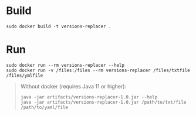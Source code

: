 # Build
```
sudo docker build -t versions-replacer .
```

# Run
```
sudo docker run --rm versions-replacer --help
sudo docker run -v /files:/files --rm versions-replacer /files/txtfile /files/ymlfile
```

> Without docker (requires Java 11 or higher):
> ```
> java -jar artifacts/versions-replacer-1.0.jar --help
> java -jar artifacts/versions-replacer-1.0.jar /path/to/txt/file /path/to/yaml/file
> ```
